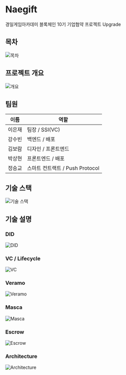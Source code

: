 # Naegift

경일게임아카데미 블록체인 10기 기업협약 프로젝트 Upgrade

## 목차

![목차](https://github.com/naegift/did_project/assets/67108705/59f040a3-4a2c-4660-89c5-77dae216ba8e)

## 프로젝트 개요

![개요](https://github.com/naegift/did_project/assets/67108705/ac250ed8-5263-4ad5-a897-b9c4e7327b29)

## 팀원

| 이름   | 역할                            |
| ------ | ------------------------------- |
| 이은재 | 팀장 / SSI(VC)                  |
| 강수빈 | 백엔드 / 배포                   |
| 김보람 | 디자인 / 프론트엔드             |
| 박상현 | 프론트엔드 / 배포               |
| 정승교 | 스마트 컨트랙트 / Push Protocol |

## 기술 스택

![기술 스택](https://github.com/naegift/did_project/assets/67108705/154b44dd-2c34-4e37-9b90-d006fe8ab53a)

## 기술 설명

### DID

![DID](https://github.com/naegift/did_project/assets/67108705/3faeeb8a-f4e9-40f4-a885-46e8a42523e8)

### VC / Lifecycle

![VC](https://github.com/naegift/did_project/assets/67108705/19812f33-c57c-4bec-9560-e73df2b5a1b9)

### Veramo

![Veramo](https://github.com/naegift/did_project/assets/67108705/26f806f4-a69a-4adc-ba03-5252891dbc9e)

### Masca

![Masca](https://github.com/naegift/did_project/assets/67108705/2900bef4-d4e3-4d6e-915f-9fc786648045)

### Escrow

![Escrow](https://github.com/naegift/did_project/assets/67108705/fd3c62d4-eb23-4dd9-b285-9c51c9a2675e)

### Architecture

![Architecture](https://github.com/naegift/did_project/assets/67108705/5430edcd-0940-4b37-9eff-b5235399a944)
